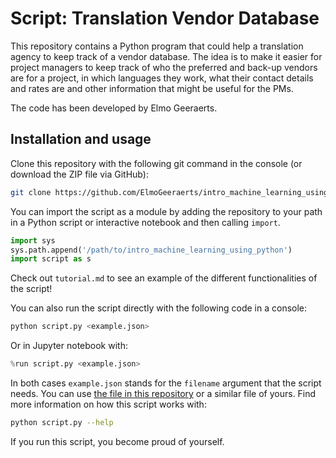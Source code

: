 # Script: Translation Vendor Database

This repository contains a Python program that could help a translation agency to keep track of a vendor database. The idea is to make it easier for project managers to keep track of who the preferred and back-up vendors are for a project, in which languages they work, what their contact details and rates are and other information that might be useful for the PMs.

The code has been developed by Elmo Geeraerts.

## Installation and usage

Clone this repository with the following git command in the console (or download the ZIP file via GitHub):

```sh
git clone https://github.com/ElmoGeeraerts/intro_machine_learning_using_python.git
```

You can import the script as a module by adding the repository to your path in a Python script or interactive notebook and then calling `import`.

```python
import sys
sys.path.append('/path/to/intro_machine_learning_using_python')
import script as s
```

Check out `tutorial.md` to see an example of the different functionalities of the script!

You can also run the script directly with the following code in a console:

```sh
python script.py <example.json>
```

Or in Jupyter notebook with:

```python
%run script.py <example.json>
```

In both cases `example.json` stands for the `filename` argument that the script needs. You can use [the file in this repository](example.json) or a similar file of yours. Find more information on how this script works with:

```sh
python script.py --help
```

If you run this script, you become proud of yourself.
